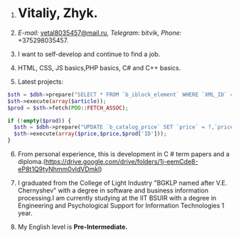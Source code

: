 1. # Vitaliy, Zhyk.

2. *E-mail:* vetal8035457@mail.ru, *Telegram:* bitvik, *Phone:* +375298035457.

3. I want to self-develop and continue to find a job.

4. HTML, CSS, JS basics,PHP basics, С# and C++ basics.

5. Latest projects:

 ```php
 $sth = $dbh->prepare("SELECT * FROM `b_iblock_element` WHERE `XML_ID` = ?");
 $sth->execute(array($article));
 $prod = $sth->fetch(PDO::FETCH_ASSOC);

 if (!empty($prod)) {
   $sth = $dbh->prepare("UPDATE `b_catalog_price` SET `price` = ?,`price_scale`=? WHERE `PRODUCT_ID` = ?");
   $sth->execute(array($price,$price,$prod['ID']));
 }
 ```
6. From personal experience, this is development in C # term papers and a diploma.(https://drive.google.com/drive/folders/1j-eemCde8-eP8t1Q9tyNhmm0vldVDmkl)

7. I graduated from the College of Light Industry "BGKLP named after V.E. Chernyshev" with a degree in software and business information processing.I am currently studying at the IIT BSUIR with a degree in Engineering and Psychological Support for Information Technologies 1 year.

8. My English level is **Pre-Intermediate.**